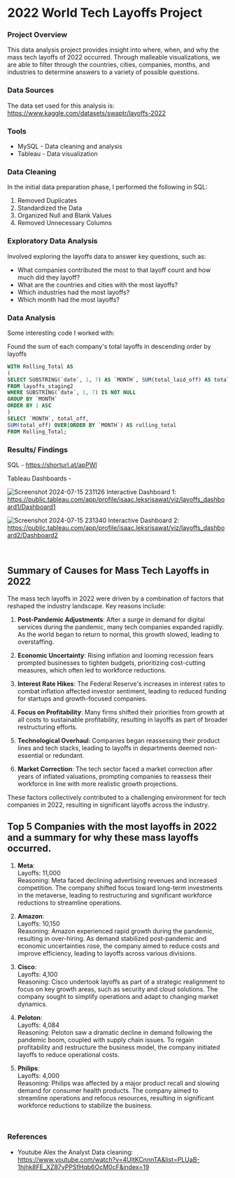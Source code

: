 # 2022 World Tech Layoffs Project

### Project Overview

This data analysis project provides insight into where, when, and why the mass tech layoffs of 2022 occurred. Through malleable visualizations, we are able to filter through the countries, cities, companies, months, and industries to determine answers to a variety of possible questions.

### Data Sources

The data set used for this analysis is: 
https://www.kaggle.com/datasets/swaptr/layoffs-2022

### Tools

- MySQL - Data cleaning and analysis
- Tableau - Data visualization


### Data Cleaning

In the initial data preparation phase, I performed the following in SQL:
1. Removed Duplicates
2. Standardized the Data
3. Organized Null and Blank Values
4. Removed Unnecessary Columns

### Exploratory Data Analysis

Involved exploring the layoffs data to answer key questions, such as:

- What companies contributed the most to that layoff count and how much did they layoff?
- What are the countries and cities with the most layoffs?
- Which industries had the most layoffs?
- Which month had the most layoffs?

### Data Analysis

Some interesting code I worked with:

Found the sum of each company's total layoffs in descending order by layoffs

```sql
WITH Rolling_Total AS
(
SELECT SUBSTRING(`date`, 1, 7) AS `MONTH`, SUM(total_laid_off) AS total_off
FROM layoffs_staging2
WHERE SUBSTRING(`date`, 1, 7) IS NOT NULL
GROUP BY `MONTH`
ORDER BY 1 ASC
)
SELECT `MONTH`, total_off,
SUM(total_off) OVER(ORDER BY `MONTH`) AS rolling_total
FROM Rolling_Total;
```


### Results/ Findings

SQL - https://shorturl.at/apPWl

Tableau Dashboards - 

![Screenshot 2024-07-15 231126](https://github.com/user-attachments/assets/106da0fb-5984-49c5-860d-1d08ec0c8b97)
Interactive Dashboard 1: https://public.tableau.com/app/profile/isaac.leksrisawat/viz/layoffs_dashboard1/Dashboard1

![Screenshot 2024-07-15 231340](https://github.com/user-attachments/assets/b66ed4f7-0957-4acd-801c-dec23178aaa9)
Interactive Dashboard 2: https://public.tableau.com/app/profile/isaac.leksrisawat/viz/layoffs_dashboard2/Dashboard2
&nbsp;

&nbsp;

## Summary of Causes for Mass Tech Layoffs in 2022

The mass tech layoffs in 2022 were driven by a combination of factors that reshaped the industry landscape. Key reasons include:

1. **Post-Pandemic Adjustments**: After a surge in demand for digital services during the pandemic, many tech companies expanded rapidly. As the world began to return to normal, this growth slowed, leading to overstaffing.

2. **Economic Uncertainty**: Rising inflation and looming recession fears prompted businesses to tighten budgets, prioritizing cost-cutting measures, which often led to workforce reductions.

3. **Interest Rate Hikes**: The Federal Reserve's increases in interest rates to combat inflation affected investor sentiment, leading to reduced funding for startups and growth-focused companies.

4. **Focus on Profitability**: Many firms shifted their priorities from growth at all costs to sustainable profitability, resulting in layoffs as part of broader restructuring efforts.

5. **Technological Overhaul**: Companies began reassessing their product lines and tech stacks, leading to layoffs in departments deemed non-essential or redundant.

6. **Market Correction**: The tech sector faced a market correction after years of inflated valuations, prompting companies to reassess their workforce in line with more realistic growth projections.

These factors collectively contributed to a challenging environment for tech companies in 2022, resulting in significant layoffs across the industry.
&nbsp;

## Top 5 Companies with the most layoffs in 2022 and a summary for why these mass layoffs occurred.

1. **Meta**: <br />
Layoffs: 11,000 <br />
Reasoning: Meta faced declining advertising revenues and increased competition. The company shifted focus toward long-term investments in the metaverse, leading to restructuring and significant workforce reductions to streamline operations.

2. **Amazon**: <br />
Layoffs: 10,150 <br />
Reasoning: Amazon experienced rapid growth during the pandemic, resulting in over-hiring. As demand stabilized post-pandemic and economic uncertainties rose, the company aimed to reduce costs and improve efficiency, leading to layoffs across various divisions.

3. **Cisco**: <br />
Layoffs: 4,100 <br />
Reasoning: Cisco undertook layoffs as part of a strategic realignment to focus on key growth areas, such as security and cloud solutions. The company sought to simplify operations and adapt to changing market dynamics.

4. **Peloton**: <br />
Layoffs: 4,084 <br />
Reasoning: Peloton saw a dramatic decline in demand following the pandemic boom, coupled with supply chain issues. To regain profitability and restructure the business model, the company initiated layoffs to reduce operational costs.

5. **Philips**: <br />
Layoffs: 4,000 <br />
Reasoning: Philips was affected by a major product recall and slowing demand for consumer health products. The company aimed to streamline operations and refocus resources, resulting in significant workforce reductions to stabilize the business.
&nbsp;

&nbsp;

### References

- Youtube Alex the Analyst Data cleaning: https://www.youtube.com/watch?v=4UltKCnnnTA&list=PLUaB-1hjhk8FE_XZ87vPPSfHqb6OcM0cF&index=19







